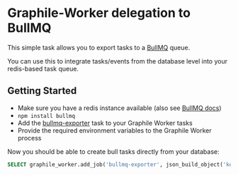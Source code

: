# Graphile-Worker delegation to BullMQ

This simple task allows you to export tasks to a
[BullMQ](https://github.com/taskforcesh/bullmq) queue.

You can use this to integrate tasks/events from the database level into
your redis-based task queue.

## Getting Started

- Make sure you have a redis instance available
  (also see [BullMQ docs](https://docs.bullmq.io/guide/connections))
- `npm install bullmq`
- Add the [bullmq-exporter](./tasks/bullmq-exporter.js) task to your
  Graphile Worker tasks
- Provide the required environment variables to the Graphile Worker process

Now you should be able to create bull tasks directly from your database:

```sql
SELECT graphile_worker.add_job('bullmq-exporter', json_build_object('key', 'value'));
```
